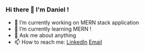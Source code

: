 ### Hi there 👋 I'm Daniel !
- 🔭 I’m currently working on MERN stack application
- 🌱 I’m currently learning MERN !
- 💬 Ask me about anything
- 📫 How to reach me: [LinkedIn](https://www.linkedin.com/in/daniel-fernandez-a04607148/)
                       [Email](https://mail.google.com/mail/u/?authuser=danielanthonyharb@gmail.com)

